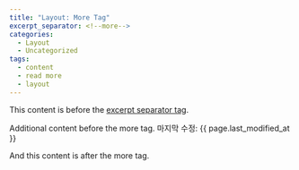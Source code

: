 ```yaml
---
title: "Layout: More Tag"
excerpt_separator: <!--more-->
categories:
  - Layout
  - Uncategorized
tags:
  - content
  - read more
  - layout
---
```


This content is before the [excerpt separator tag](http://jekyllrb.com/docs/posts/#post-excerpts).

Additional content before the more tag.
마지막 수정: {{ page.last_modified_at }}
<!--more-->

And this content is after the more tag.
